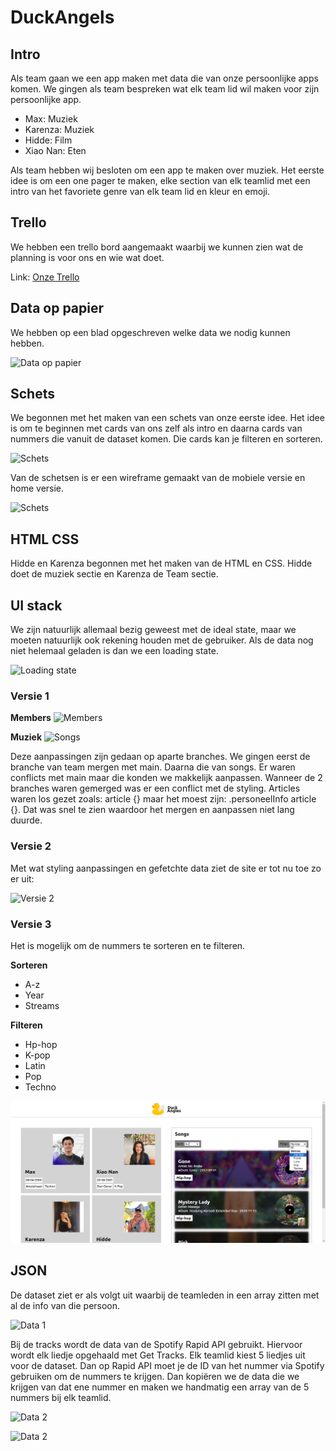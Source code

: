 # DuckAngels

## Intro
Als team gaan we een app maken met data die van onze persoonlijke apps komen. We gingen als team bespreken wat elk team lid wil maken voor zijn persoonlijke app.

- Max: Muziek
- Karenza: Muziek
- Hidde: Film
- Xiao Nan: Eten

Als team hebben wij besloten om een app te maken over muziek. Het eerste idee is om een one pager te maken, elke section van elk teamlid met een intro van het favoriete genre van elk team lid en kleur en emoji.

## Trello
We hebben een trello bord aangemaakt waarbij we kunnen zien wat de planning is voor ons en wie wat doet.

Link: [Onze Trello](https://trello.com/b/X0KmrT8Y/duck-angles)

## Data op papier
We hebben op een blad opgeschreven welke data we nodig kunnen hebben. 

![Data op papier](./docs/read-me-img/data-papier.png)

## Schets
We begonnen met het maken van een schets van onze eerste idee. Het idee is om te beginnen met cards van ons zelf als intro en daarna cards van nummers die vanuit de dataset komen. Die cards kan je filteren en sorteren. 

![Schets](./docs/read-me-img/schets.png)

Van de schetsen is er een wireframe gemaakt van de mobiele versie en home versie.

![Schets](./docs/read-me-img/wireframes.jpg)

## HTML CSS
Hidde en Karenza begonnen met het maken van de HTML en CSS. Hidde doet de muziek sectie en Karenza de Team sectie.

## UI stack

We zijn natuurlijk allemaal bezig geweest met de ideal state, maar we moeten natuurlijk ook rekening houden met de gebruiker. 
Als de data nog niet helemaal geladen is dan we een loading state.

![Loading state](./docs/read-me-img/loading-state.png)

### Versie 1
**Members**
![Members](./docs/read-me-img/v-1-members.png)

**Muziek**
![Songs](./docs/read-me-img/v-1-songs.png)

Deze aanpassingen zijn gedaan op aparte branches. We gingen eerst de branche van team mergen met main. Daarna die van songs. Er waren conflicts met main maar die konden we makkelijk aanpassen. Wanneer de 2 branches waren gemerged was er een conflict met de styling. Articles waren los gezet zoals: article {} maar het moest zijn: .personeelInfo article {}. Dat was snel te zien waardoor het mergen en aanpassen niet lang duurde.

### Versie 2
Met wat styling aanpassingen en gefetchte data ziet de site er tot nu toe zo er uit:

![Versie 2](./docs/read-me-img/v-2.png)

### Versie 3
Het is mogelijk om de nummers te sorteren en te filteren. 

**Sorteren**
- A-z
- Year
- Streams

**Filteren**
- Hp-hop
- K-pop
- Latin
- Pop
- Techno

![Filter en sort](./docs/read-me-img/Filter.png)

## JSON

De dataset ziet er als volgt uit waarbij de teamleden in een array zitten met al de info van die persoon. 

![Data 1](./docs/read-me-img/data-1.png)

Bij de tracks wordt de data van de Spotify Rapid API gebruikt. Hiervoor wordt elk liedje opgehaald met Get Tracks. Elk teamlid kiest 5 liedjes uit voor de dataset. Dan op Rapid API moet je de ID van het nummer via Spotify gebruiken om de nummers te krijgen. Dan kopiëren we de data die we krijgen van dat ene nummer en maken we handmatig een array van de 5 nummers bij elk teamlid.  

![Data 2](./docs/read-me-img/data-2.png)

![Data 2](./docs/read-me-img/rapid-api-spotify.png)

